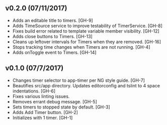 ## v0.2.0 (07/11/2017)
- Adds an editable title to timers. [GH-9]
- Adds TimeSource service to improve testability of TimerService. [GH-8]
- Fixes build error related to template variable member visibility. [GH-12]
- Adds close buttons to Timers. [GH-13]
- Cleans up leftover intervals for Timers when they are removed. [GH-16] 
- Stops tracking time changes when Timers are not running. [GH-4]
- Adds onToggle event to Timers. [GH-14]

## v0.1.0 (07/7/2017)
- Changes timer selector to app-timer per NG style guide. [GH-7]
- Beautifies src/app directory. Updates editorconfig and tslint to 4 space indentations. [GH-6]
- Fixes various linting issues.
- Removes errant debug message. [GH-5]
- Sets timers to stopped state by default. [GH-3]
- Adds Add Timer button. [GH-2]
- Initializes with 1 timer. [GH-1] 
